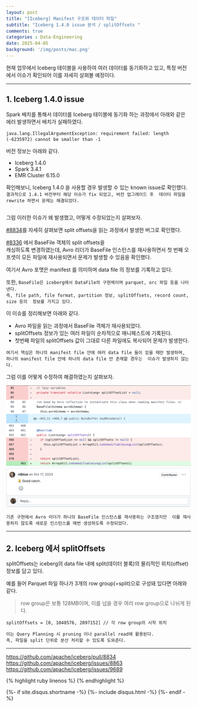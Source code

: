 ```yaml
---
layout: post
title: "[Iceberg] Manifest 구조와 데이터 파일"
subtitle: "Iceberg 1.4.0 issue 분석 / splitOffsets " 
comments: true
categories : Data-Engineering   
date: 2025-04-05
background: '/img/posts/mac.png'
---
```


현재 업무에서 Iceberg 테이블을 사용하여 여러 데이터를 동기화하고 있고, 
    특정 버전에서 이슈가 확인되어 이를 자세히 살펴볼 예정이다.   

- - -    

## 1. Iceberg 1.4.0 issue   

Spark 배치를 통해서 데이터를 Iceberg 테이블에 동기화 하는 과정에서 아래와 
같은 에러 발생하면서 배치가 실패하였다.   

```
java.lang.IllegalArgumentException: requirement failed: length (-6235972) cannot be smaller than -1
```

버전 정보는 아래와 같다.   

- Iceberg 1.4.0
- Spark 3.4.1 
- EMR Cluster 6.15.0 

확인해보니, Iceberg 1.4.0 을 사용할 경우 발생할 수 있는 known issue로 확인했다.   
`결과적으로 1.4.1 버전부터 해당 이슈가 fix 되었고, 버전 업그레이드 후 
데이터 파일을 rewrite 하면서 문제는 해결되었다.`   

```

```

그럼 이러한 이슈가 왜 발생했고, 어떻게 수정되었는지 살펴보자.   

[#8834](https://github.com/apache/iceberg/pull/8834)를 자세히 살펴보면 
split offsets을 읽는 과정에서 발생한 버그로 확인했다.   

[#8336](https://github.com/apache/iceberg/pull/8336) 에서 BaseFile 객체의 split offsets을  
캐싱하도록 변경하였는데, Avro 리더가 BaseFile 인스턴스를 재사용하면서 
첫 번째 오프셋이 모든 파일에 재사용되면서 문제가 발생할 수 있음을 확인했다.   

여기서 Avro 포맷은 manifest 를 의미하며 data file 의 정보를 기록하고 있다.   

또한, `BaseFile은 iceberg에서 DataFile의 구현체이며 parquet, orc 파일 등을 나타낸다.`  
`즉, file path, file format, partition 정보, splitOffsets, record count, size 등의 
정보를 가지고 있다.`      

이 이슈를 정리해보면 아래와 같다.   

- Avro 파일을 읽는 과정에서 BaseFile 객체가 재사용되었다.  
- splitOffsets 정보가 있는 여러 파일이 순차적으로 매니페스트에 기록된다.   
- 첫번째 파일의 splitOffsets 값이 그대로 다른 파일에도 복사되어 문제가 발생한다.   

`여기서 핵심은 하나의 manifest file 안에 여러 data file 들이 있을 때만 발생하며, 
    하나의 manifest file 안에 하나의 data file 만 존재할 경우는 
    이슈가 발생하지 않는다.`   


그럼 이를 어떻게 수정하여 해결하였는지 살펴보자.  

![Image](/img/posts/data-engineering/2025-04-06-1.29.20.png)


`기존 구현에서 Avro 리더가 하나의 BaseFile 인스턴스를 재사용하는 구조였지만 
이를 재사용하지 않도록 새로운 인스턴스를 매번 생성하도록 수정되었다.`   

- - - 

## 2. Iceberg 에서 splitOffsets   

splitOffsets는 iceberg의 data file 내에 
split(데이터 블록)의 물리적인 위치(offset)정보를 담고 있다.   

예를 들어 Parquet 파일 하나가 3개의 row group(=split)으로 구성돼 있다면 아래와 같다.   

> row group은 보통 128MB이며, 이를 넘을 경우 여러 row group으로 나뉘게 된다.    

```
splitOffsets = [0, 1048576, 2097152] // 각 row group의 시작 위치
```

`이는 Query Planning 시 pruning 이나 parallel read에 활용된다.`   
`즉, 파일을 split 단위로 분산 처리할 수 있도록 도와준다.`   


- - -

<https://github.com/apache/iceberg/pull/8834>   
<https://github.com/apache/iceberg/issues/8863>   
<https://github.com/apache/iceberg/issues/9689>   

{% highlight ruby linenos %}
{% endhighlight %}


{%- if site.disqus.shortname -%}
    {%- include disqus.html -%}
{%- endif -%}







